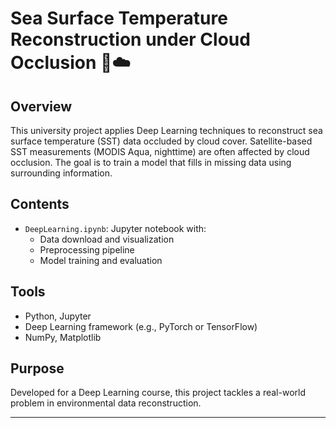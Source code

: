 # Sea Surface Temperature Reconstruction under Cloud Occlusion 🌊☁️

## Overview

This university project applies Deep Learning techniques to reconstruct sea surface temperature (SST) data occluded by cloud cover.
Satellite-based SST measurements (MODIS Aqua, nighttime) are often affected by cloud occlusion. The goal is to train a model that fills in missing data using surrounding information.

## Contents

- `DeepLearning.ipynb`: Jupyter notebook with:
  - Data download and visualization
  - Preprocessing pipeline
  - Model training and evaluation

## Tools

- Python, Jupyter
- Deep Learning framework (e.g., PyTorch or TensorFlow)
- NumPy, Matplotlib

## Purpose

Developed for a Deep Learning course, this project tackles a real-world problem in environmental data reconstruction.

---
